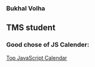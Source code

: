 ### Bukhal Volha
## TMS student

### Good chose of JS Calender:
[ Top JavaScript Calendar ](https://flatlogic.com/blog/top-javascript-calendar-plugins/)

